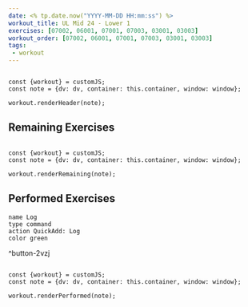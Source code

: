 ```yaml
---
date: <% tp.date.now("YYYY-MM-DD HH:mm:ss") %>
workout_title: UL Mid 24 - Lower 1
exercises: [07002, 06001, 07001, 07003, 03001, 03003]
workout_order: [07002, 06001, 07001, 07003, 03001, 03003]
tags:
 - workout
---
```


```dataviewjs

const {workout} = customJS;
const note = {dv: dv, container: this.container, window: window};

workout.renderHeader(note);

```

## Remaining Exercises
```dataviewjs

const {workout} = customJS;
const note = {dv: dv, container: this.container, window: window};

workout.renderRemaining(note);

```

## Performed Exercises
```button
name Log
type command
action QuickAdd: Log
color green
```
^button-2vzj
```dataviewjs

const {workout} = customJS;
const note = {dv: dv, container: this.container, window: window};

workout.renderPerformed(note);

```